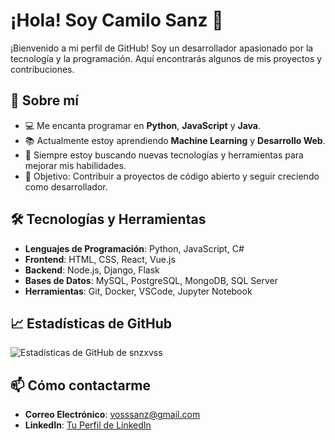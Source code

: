 # ¡Hola! Soy Camilo Sanz 👋

¡Bienvenido a mi perfil de GitHub! Soy un desarrollador apasionado por la tecnología y la programación. Aquí encontrarás algunos de mis proyectos y contribuciones.

## 🚀 Sobre mí

- 💻 Me encanta programar en **Python**, **JavaScript** y **Java**.
- 📚 Actualmente estoy aprendiendo **Machine Learning** y **Desarrollo Web**.
- 🌱 Siempre estoy buscando nuevas tecnologías y herramientas para mejorar mis habilidades.
- 🎯 Objetivo: Contribuir a proyectos de código abierto y seguir creciendo como desarrollador.

## 🛠 Tecnologías y Herramientas

- **Lenguajes de Programación**: Python, JavaScript, C#
- **Frontend**: HTML, CSS, React, Vue.js
- **Backend**: Node.js, Django, Flask
- **Bases de Datos**: MySQL, PostgreSQL, MongoDB, SQL Server
- **Herramientas**: Git, Docker, VSCode, Jupyter Notebook

## 📈 Estadísticas de GitHub

![Estadísticas de GitHub de snzxvss](https://github-readme-stats.vercel.app/api?username=snzxvss&show_icons=true&theme=radical)

## 📫 Cómo contactarme

- **Correo Electrónico**: vosssanz@gmail.com
- **LinkedIn**: [Tu Perfil de LinkedIn]([https://www.linkedin.com/in/tu-perfil](https://www.linkedin.com/in/camilo-sanz-503922233/))
